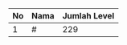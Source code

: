 | No | Nama            | Jumlah Level |
|----|-----------------|--------------|
| 1  | #    |    229        |
